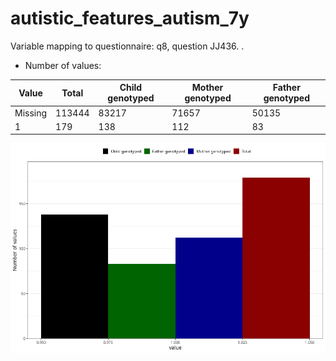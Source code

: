 # autistic_features_autism_7y
Variable mapping to questionnaire: q8, question JJ436.
.
- Number of values:

| Value | Total | Child genotyped | Mother genotyped | Father genotyped |
| ----- | ----- | --------------- | ---------------- | ---------------- |
| Missing | 113444 | 83217 | 71657 | 50135 |
| 1 | 179 | 138 | 112 |83 |



![](autistic_features_autism_7y_n.png)



